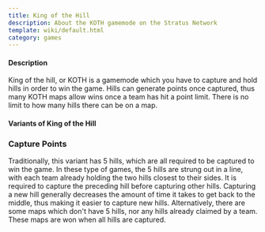 ```yaml
---
title: King of the Hill
description: About the KOTH gamemode on the Stratus Network
template: wiki/default.html
category: games
---
```


#### Description

King of the hill, or KOTH is a gamemode which you have to capture and hold hills in order to win the game. Hills can generate points once captured, thus many KOTH maps allow wins once a team has hit a point limit. There is no limit to how many hills there can be on a map.

#### Variants of King of the Hill

### Capture Points

Traditionally, this variant has 5 hills, which are all required to be captured to win the game. In these type of games, the 5 hills are strung out in a line, with each team already holding the two hills closest to their sides. It is required to capture the preceding hill before capturing other hills. Capturing a new hill generally decreases the amount of time it takes to get back to the middle, thus making it easier to capture new hills. Alternatively, there are some maps which don't have 5 hills, nor any hills already claimed by a team. These maps are won when all hills are captured.
